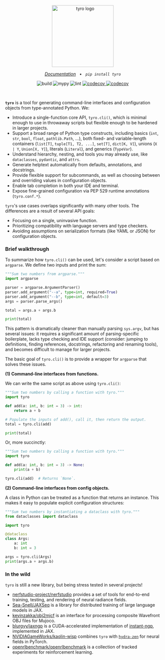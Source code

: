 <br />
<p align="center">
    <!--
    Note that this README will be used for both GitHub and PyPI.
    We therefore:
    - Keep all image URLs absolute.
    - In the GitHub action we use for publishing, strip some HTML tags that aren't supported by PyPI.
    -->
    <!-- pypi-strip -->
    <picture>
        <source media="(prefers-color-scheme: dark)" srcset="https://brentyi.github.io/tyro/_static/logo-dark.svg" />
    <!-- /pypi-strip -->
        <img alt="tyro logo" src="https://brentyi.github.io/tyro/_static/logo-light.svg" width="200px" />
    <!-- pypi-strip -->
    </picture>
    <!-- /pypi-strip -->

</p>

<p align="center">
    <em><a href="https://brentyi.github.io/tyro">Documentation</a></em>
    &nbsp;&nbsp;&bull;&nbsp;&nbsp;
    <em><code>pip install tyro</code></em>
</p>

<p align="center">
    <img alt="build" src="https://github.com/brentyi/tyro/workflows/build/badge.svg" />
    <img alt="mypy" src="https://github.com/brentyi/tyro/workflows/mypy/badge.svg?branch=main" />
    <img alt="lint" src="https://github.com/brentyi/tyro/workflows/lint/badge.svg" />
    <a href="https://codecov.io/gh/brentyi/tyro">
        <img alt="codecov" src="https://codecov.io/gh/brentyi/tyro/branch/main/graph/badge.svg" />
    </a>
    <a href="https://pypi.org/project/tyro/">
        <img alt="codecov" src="https://img.shields.io/pypi/pyversions/tyro" />
    </a>
</p>

<br />

<strong><code>tyro</code></strong> is a tool for generating command-line
interfaces and configuration objects from type-annotated Python. We:

- Introduce a single-function core API, `tyro.cli()`, which is minimal enough to
  use in throwaway scripts but flexible enough to be hardened in larger
  projects.
- Support a broad range of Python type constructs, including basics (`int`,
  `str`, `bool`, `float`, `pathlib.Path`, ...), both fixed- and variable-length
  containers (`list[T]`, `tuple[T1, T2, ...]`, `set[T]`, `dict[K, V]`), unions
  (`X | Y`, `Union[X, Y]`), literals (`Literal`), and generics (`TypeVar`).
- Understand hierarchy, nesting, and tools you may already use, like
  `dataclasses`, `pydantic`, and `attrs`.
- Generate helptext automatically from defaults, annotations, and docstrings.
- Provide flexible support for subcommands, as well as choosing between and
  overriding values in configuration objects.
- Enable tab completion in both your IDE and terminal.
- Expose fine-grained configuration via PEP 529 runtime annotations
  (`tyro.conf.*`).

`tyro`'s use cases overlaps significantly with many other tools. The differences
are a result of several API goals:

- Focusing on a single, uninvasive function.
- Prioritizing compatibility with language servers and type checkers.
- Avoiding assumptions on serialization formats (like YAML or JSON) for
  configuration objects.

### Brief walkthrough

To summarize how `tyro.cli()` can be used, let's consider a script based on
`argparse`. We define two inputs and print the sum:

```python
"""Sum two numbers from argparse."""
import argparse

parser = argparse.ArgumentParser()
parser.add_argument("--a", type=int, required=True)
parser.add_argument("--b", type=int, default=3)
args = parser.parse_args()

total = args.a + args.b

print(total)
```

This pattern is dramatically cleaner than manually parsing `sys.argv`, but has
several issues: it requires a significant amount of parsing-specific
boilerplate, lacks type checking and IDE support (consider: jumping to
definitions, finding references, docstrings, refactoring and renaming tools),
and becomes difficult to manage for larger projects.

The basic goal of `tyro.cli()` is to provide a wrapper for `argparse` that
solves these issues.

**(1) Command-line interfaces from functions.**

We can write the same script as above using `tyro.cli()`:

```python
"""Sum two numbers by calling a function with tyro."""
import tyro

def add(a: int, b: int = 3) -> int:
    return a + b

# Populate the inputs of add(), call it, then return the output.
total = tyro.cli(add)

print(total)
```

Or, more succinctly:

```python
"""Sum two numbers by calling a function with tyro."""
import tyro

def add(a: int, b: int = 3) -> None:
    print(a + b)

tyro.cli(add)  # Returns `None`.
```

**(2) Command-line interfaces from config objects.**

A class in Python can be treated as a function that returns an instance. This
makes it easy to populate explicit configuration structures:

```python
"""Sum two numbers by instantiating a dataclass with tyro."""
from dataclasses import dataclass

import tyro

@dataclass
class Args:
    a: int
    b: int = 3

args = tyro.cli(Args)
print(args.a + args.b)
```

### In the wild

`tyro` is still a new library, but being stress tested in several projects!

- [nerfstudio-project/nerfstudio](https://github.com/nerfstudio-project/nerfstudio/)
  provides a set of tools for end-to-end training, testing, and rendering of
  neural radiance fields.
- [Sea-Snell/JAXSeq](https://github.com/Sea-Snell/JAXSeq/) is a library for
  distributed training of large language models in JAX.
- [kevinzakka/obj2mjcf](https://github.com/kevinzakka/obj2mjcf) is an interface
  for processing composite Wavefront OBJ files for Mujoco.
- [blurgyy/jaxngp](https://github.com/blurgyy/jaxngp) is a CUDA-accelerated
  implementation of [instant-ngp](https://nvlabs.github.io/instant-ngp/),
  implemented in JAX.
- [NVIDIAGameWorks/kaolin-wisp](https://github.com/NVIDIAGameWorks/kaolin-wisp)
  combines `tyro` with
  [`hydra-zen`](https://github.com/mit-ll-responsible-ai/hydra-zen) for neural
  fields in PyTorch.
- [openrlbenchmark/openrlbenchmark](https://github.com/openrlbenchmark/openrlbenchmark)
  is a collection of tracked experiments for reinforcement learning.
